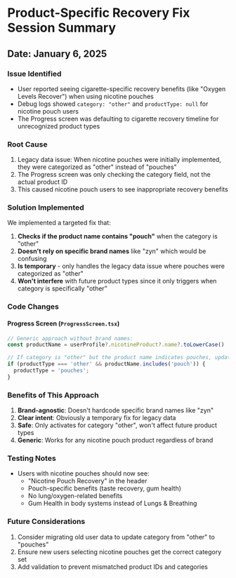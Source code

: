 # Product-Specific Recovery Fix Session Summary

## Date: January 6, 2025

### Issue Identified
- User reported seeing cigarette-specific recovery benefits (like "Oxygen Levels Recover") when using nicotine pouches
- Debug logs showed `category: "other"` and `productType: null` for nicotine pouch users
- The Progress screen was defaulting to cigarette recovery timeline for unrecognized product types

### Root Cause
1. Legacy data issue: When nicotine pouches were initially implemented, they were categorized as "other" instead of "pouches"
2. The Progress screen was only checking the category field, not the actual product ID
3. This caused nicotine pouch users to see inappropriate recovery benefits

### Solution Implemented
We implemented a targeted fix that:

1. **Checks if the product name contains "pouch"** when the category is "other"
2. **Doesn't rely on specific brand names** like "zyn" which would be confusing
3. **Is temporary** - only handles the legacy data issue where pouches were categorized as "other"
4. **Won't interfere** with future product types since it only triggers when category is specifically "other"

### Code Changes

#### Progress Screen (`ProgressScreen.tsx`)
```typescript
// Generic approach without brand names:
const productName = userProfile?.nicotineProduct?.name?.toLowerCase() || '';

// If category is "other" but the product name indicates pouches, update the type
if (productType === 'other' && productName.includes('pouch')) {
  productType = 'pouches';
}
```

### Benefits of This Approach
1. **Brand-agnostic**: Doesn't hardcode specific brand names like "zyn"
2. **Clear intent**: Obviously a temporary fix for legacy data
3. **Safe**: Only activates for category "other", won't affect future product types
4. **Generic**: Works for any nicotine pouch product regardless of brand

### Testing Notes
- Users with nicotine pouches should now see:
  - "Nicotine Pouch Recovery" in the header
  - Pouch-specific benefits (taste recovery, gum health)
  - No lung/oxygen-related benefits
  - Gum Health in body systems instead of Lungs & Breathing

### Future Considerations
1. Consider migrating old user data to update category from "other" to "pouches"
2. Ensure new users selecting nicotine pouches get the correct category set
3. Add validation to prevent mismatched product IDs and categories 